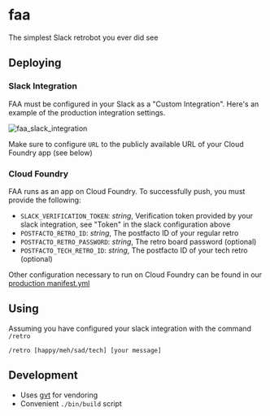 # faa

The simplest Slack retrobot you ever did see

## Deploying

### Slack Integration

FAA must be configured in your Slack as a "Custom Integration". Here's an example of the production integration settings.

![faa_slack_integration](assets/faa_slack_integration.png)

Make sure to configure `URL` to the publicly available URL of your Cloud Foundry app (see below)


### Cloud Foundry

FAA runs as an app on Cloud Foundry. To successfully push, you must provide the following:

- `SLACK_VERIFICATION_TOKEN`: *string*, Verification token provided by your slack integration, see "Token" in the slack configuration above
- `POSTFACTO_RETRO_ID`: *string*, The postfacto ID of your regular retro
- `POSTFACTO_RETRO_PASSWORD`: *string*, The retro board password (optional)
- `POSTFACTO_TECH_RETRO_ID`: *string*, The postfacto ID of your tech retro (optional)

Other configuration necessary to run on Cloud Foundry can be found in our [production manifest.yml](manifest.yml)


## Using

Assuming you have configured your slack integration with the command `/retro`

```
/retro [happy/meh/sad/tech] [your message]
```


## Development

- Uses [gvt](github.com/FiloSottile/gvt) for vendoring
- Convenient `./bin/build` script
